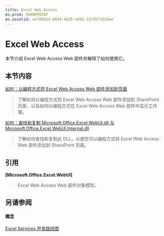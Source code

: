 ```yaml
---
title: Excel Web Access
ms.prod: SHAREPOINT
ms.assetid: eef8991d-0844-4b35-a092-33c957102dee
---
```



# Excel Web Access

本节介绍 Excel Web Access Web 部件并解释了如何使用它。
  
    
    


## 本节内容


 [如何：以编程方式将 Excel Web Access Web 部件添加到页面](how-to-programmatically-add-an-excel-web-access-web-part-to-a-page.md)
  
    
    
> 了解如何以编程方式将 Excel Web Access Web 部件添加到 SharePoint 页面，以及如何以编程方式在 Excel Web Access Web 部件中显示工作簿。
    
  
 [如何：查找和复制 Microsoft.Office.Excel.WebUI.dll 与 Microsoft.Office.Excel.WebUI.Internal.dll](how-to-locate-and-copy-microsoft-office-excel-webui-dll-and-microsoft-office-exc.md)
  
    
    
> 了解如何查找和复制此 DLL，以便您可以编程方式将 Excel Web Access Web 部件添加到 SharePoint 页面。
    
  

## 引用


 **[Microsoft.Office.Excel.WebUI]**
  
    
    
> Excel Web Access Web 部件对象模型。
    
  

## 另请参阅


#### 概念


  
    
    
 [Excel Services 开发路线图](excel-services-development-roadmap.md)
